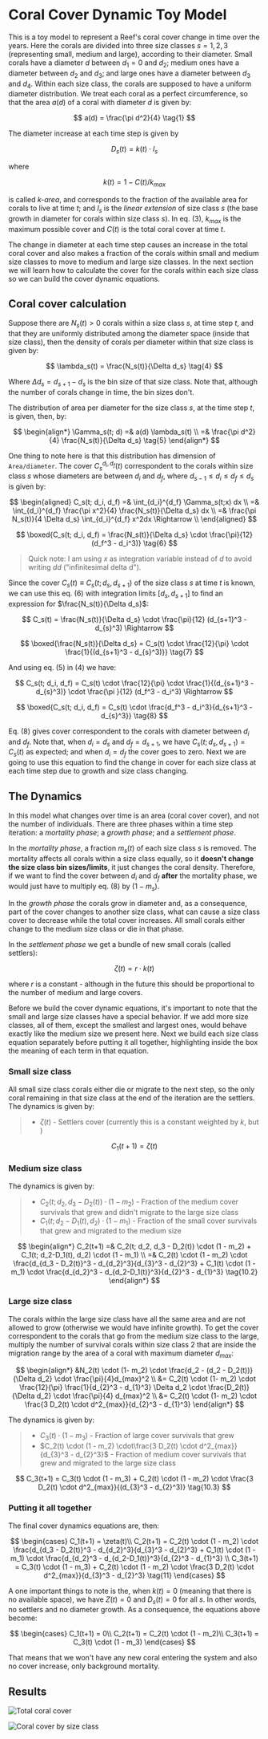 # Coral Cover Dynamic Toy Model

This is a toy model to represent a Reef's coral cover change in time over the years. Here the corals are divided into three size classes $s = 1,2,3$ (representing small, medium and large), according to their diameter. Small corals have a diameter $d$ between $d_1 = 0$ and $d_2$; medium ones have a diameter between $d_2$ and $d_3$; and large ones have a diameter between $d_3$ and $d_4$. Within each size class, the corals are supposed to have a uniform diameter distribution. We treat each coral as a perfect circumference, so that the area $a(d)$ of a coral with diameter $d$ is given by:

$$
a(d) = \frac{\pi d^2}{4} \tag{1}
$$

The diameter increase at each time step is given by

$$
D_s(t) = k(t) \cdot l_s \tag{2}
$$

where

$$
k(t) = 1 - C(t)/k_{max} \tag{3}
$$

is called *k-area*, and corresponds to the fraction of the available area for corals to live at time $t$; and $l_s$ is the *linear extension* of size class $s$ (the base growth in diameter for corals within size class $s$). In eq. (3), $k_{max}$ is the maximum possible cover and $C(t)$ is the total coral cover at time $t$.

The change in diameter at each time step causes an increase in the total coral cover and also makes a fraction of the corals within small and medium size classes to move to medium and large size classes. In the next section we will learn how to calculate the cover for the corals within each size class so we can build the cover dynamic equations.

## Coral cover  calculation

Suppose there are $N_s(t) > 0$ corals within a size class $s$, at time step $t$, and that they are uniformly distributed among the diameter space (inside that size class), then the density of corals per diameter within that size class is given by:

$$
\lambda_s(t) = \frac{N_s(t)}{\Delta d_s} \tag{4}
$$

Where $\Delta d_s = d_{s+1} - d_{s}$ is the bin size of that size class. Note that, although the number of corals change in time, the bin sizes don't.

The distribution of area per diameter for the size class $s$, at the time step $t$, is given, then, by:

$$
\begin{align*}
\Gamma_s(t; d) =& a(d) \lambda_s(t) \\
=& \frac{\pi d^2}{4} \frac{N_s(t)}{\Delta d_s} \tag{5}
\end{align*}
$$

One thing to note here is that this distribution has dimension of `Area/diameter`. The cover $C_s^{d_i, d_f}(t)$ correspondent to the corals within size class $s$ whose diameters are between $d_i$ and $d_f$, where $d_{s-1} \leq d_i \leq d_f \leq d_s$ is given by:

$$
\begin{aligned}
C_s(t; d_i, d_f) =& \int_{d_i}^{d_f} \Gamma_s(t;x) dx \\
=& \int_{d_i}^{d_f} \frac{\pi x^2}{4} \frac{N_s(t)}{\Delta d_s} dx \\
=& \frac{\pi N_s(t)}{4 \Delta d_s} \int_{d_i}^{d_f} x^2dx \Rightarrow \\
\end{aligned}
$$

$$
\boxed{C_s(t; d_i, d_f) = \frac{N_s(t)}{\Delta d_s} \cdot \frac{\pi}{12} (d_f^3 - d_i^3)} \tag{6}
$$

> Quick note: I am using $x$ as integration variable instead of $d$ to avoid writing $dd$ ("infinitesimal delta d").

Since the cover $C_s(t) \equiv C_s(t; d_{s}, d_{s+1})$ of the size class $s$ at time $t$ is known, we can use this eq. (6) with integration limits $[d_{s}, d_{s+1}]$ to find an expression for $\frac{N_s(t)}{\Delta d_s}$:

$$
C_s(t) = \frac{N_s(t)}{\Delta d_s} \cdot \frac{\pi}{12} (d_{s+1}^3 - d_{s}^3) \Rightarrow
$$

$$
\boxed{\frac{N_s(t)}{\Delta d_s} = C_s(t) \cdot \frac{12}{\pi} \cdot \frac{1}{(d_{s+1}^3 - d_{s}^3)}} \tag{7}
$$


And using eq. (5) in (4) we have:

$$
C_s(t; d_i, d_f) = C_s(t) \cdot \frac{12}{\pi} \cdot \frac{1}{(d_{s+1}^3 - d_{s}^3)} \cdot \frac{\pi }{12} (d_f^3 - d_i^3) \Rightarrow
$$

$$
\boxed{C_s(t; d_i, d_f) = C_s(t)  \cdot \frac{d_f^3 - d_i^3}{d_{s+1}^3 - d_{s}^3}}  \tag{8}
$$

Eq. (8) gives cover correspondent to the corals with diameter between $d_i$ and $d_f$. Note that, when $d_i = d_{s}$ and $d_f = d_{s+1}$, we have $C_s(t; d_{s}, d_{s+1}) = C_s(t)$ as expected; and when $d_i = d_f$ the cover goes to zero. Next we are going to use this equation to find the change in cover for each size class at each time step due to growth and size class changing.

## The Dynamics

In this model what changes over time is an area (coral cover cover), and not the number of individuals. There are three phases within a time step iteration: a *mortality phase*; a *growth phase*; and a *settlement phase*.

In the *mortality phase*, a fraction $m_s(t)$ of each size class $s$ is removed. The mortality affects all corals within a size class equally, so it **doesn't change the size class bin sizes/limits**, it just changes the coral density. Therefore, if we want to find the cover between $d_i$ and $d_f$ **after** the mortality phase, we would just have to multiply eq. (8) by $(1 - m_s)$.

In the *growth phase* the corals grow in diameter and, as a consequence, part of the cover changes to another size class, what can cause a size class cover to decrease while the total cover increases. All small corals either change to the medium size class or die in that phase.

In the *settlement phase* we get a bundle of new small corals (called settlers):

$$
\zeta(t) = r \cdot k(t) \tag{9}
$$

 where $r$ is a constant - although in the future this should be proportional to the number of medium and large covers.

Before we build the cover dynamic equations, it's important to note that the small and large size classes have a special behavior. If we add more size classes, all of them, except the smallest and largest ones, would behave exactly like the medium size we present here. Next we build each size class equation separately before putting it all together, highlighting inside the box the meaning of each term in that equation.

### Small size class
All small size class corals either die or migrate to the next step, so the only coral remaining in that size class at the end of the iteration are the settlers. The dynamics is given by:

> - $\zeta(t)$ - Settlers cover (currently this is a constant weighted by $k$, but )

$$
C_1(t+1) = \zeta(t) \tag{10.1}
$$

### Medium size class
The dynamics is given by:

> - $C_2(t; d_2, d_3 - D_2(t)) \cdot (1 - m_2)$ - Fraction of the medium cover survivals that grew and didn't migrate to the large size class
> - $C_1(t; d_2-D_1(t), d_2) \cdot (1 - m_1)$ - Fraction of the small cover survivals that grew and migrated to the medium size

$$
\begin{align*}
C_2(t+1) =& C_2(t; d_2, d_3 - D_2(t)) \cdot (1 - m_2) + C_1(t; d_2-D_1(t), d_2) \cdot (1 - m_1) \\
=& C_2(t) \cdot (1 - m_2) \cdot \frac{d_{d_3 - D_2(t)}^3 - d_{d_2}^3}{d_{3}^3 - d_{2}^3} + C_1(t) \cdot (1 - m_1) \cdot \frac{d_{d_2}^3 - d_{d_2-D_1(t)}^3}{d_{2}^3 - d_{1}^3} \tag{10.2}
\end{align*}
$$

### Large size class
The corals within the large size class have all the same area and are not allowed to grow (otherwise we would have infinite growth). To get the cover correspondent to the corals that go from the medium size class to the large, multiply the number of survival corals within size class 2 that are inside the migration range by the area of a coral with maximum diameter $d_{max}$:

$$
\begin{align*}
&N_2(t) \cdot (1- m_2) \cdot \frac{d_2 - (d_2 - D_2(t))}{\Delta d_2} \cdot \frac{\pi}{4}d_{max}^2 \\
&= C_2(t) \cdot (1- m_2) \cdot \frac{12}{\pi} \frac{1}{d_{2}^3 - d_{1}^3} \Delta d_2 \cdot \frac{D_2(t)}{\Delta d_2} \cdot \frac{\pi}{4} d_{max}^2 \\
&= C_2(t) \cdot (1- m_2) \cdot \frac{3 D_2(t) \cdot d^2_{max}}{d_{2}^3 - d_{1}^3}
\end{align*}
$$

The dynamics is given by:

> - $C_3(t) \cdot (1 - m_3)$ - Fraction of large cover survivals that grew
> - $C_2(t) \cdot (1 - m_2) \cdot\frac{3 D_2(t) \cdot d^2_{max}}{d_{3}^3 - d_{2}^3}$ - Fraction of medium cover survivals that grew and migrated to the large size class


$$
C_3(t+1) = C_3(t) \cdot (1 - m_3) + C_2(t) \cdot (1 - m_2) \cdot \frac{3 D_2(t) \cdot d^2_{max}}{(d_{3}^3 - d_{2}^3)} \tag{10.3}
$$

### Putting it all together

The final cover dynamics equations are, then:

$$
\begin{cases}
C_1(t+1) = \zeta(t)\\
C_2(t+1) = C_2(t) \cdot (1 - m_2) \cdot \frac{d_{d_3 - D_2(t)}^3 - d_{d_2}^3}{d_{3}^3 - d_{2}^3} + C_1(t) \cdot (1 - m_1) \cdot \frac{d_{d_2}^3 - d_{d_2-D_1(t)}^3}{d_{2}^3 - d_{1}^3} \\
C_3(t+1) = C_3(t) \cdot (1 - m_3) + C_2(t) \cdot (1 - m_2) \cdot \frac{3 D_2(t) \cdot d^2_{max}}{d_{3}^3 - d_{2}^3} \tag{11}
\end{cases}
$$

A one important things to note is the, when $k(t) = 0$ (meaning that there is no available space), we have $Z(t) = 0$ and $D_s(t) = 0$ for all $s$. In other words, no settlers and no diameter growth. As a consequence, the equations above become:

$$
\begin{cases}
C_1(t+1) = 0\\
C_2(t+1) = C_2(t) \cdot (1 - m_2)\\
C_3(t+1) = C_3(t) \cdot (1 - m_3)
\end{cases}
$$

That means that we won't have any new coral entering the system and also no cover increase, only background mortality.

## Results

![Total coral cover](/figures/total_cover.png)

![Coral cover by size class](/figures/size_classes.png)

<!-- ![image](https://latex.codecogs.com/gif.image?\int^{\infty}_{0}) -->

<!-- ![image](https://github.com/Zapiano/Coral-Cover-Dynamic-Toy-Model/assets/8040719/6e2601ea-e574-443a-95e4-5d79efc72b36) -->
